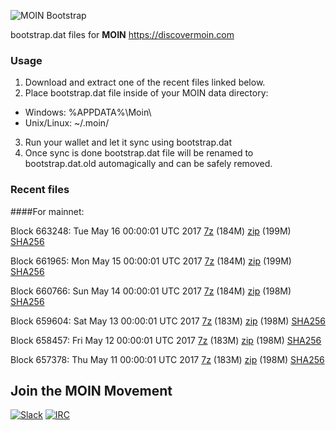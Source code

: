 ![MOIN Bootstrap](https://i.imgur.com/KjM1jMp.jpg)

bootstrap.dat files for **MOIN** https://discovermoin.com

### Usage

1. Download and extract one of the recent files linked below.
2. Place bootstrap.dat file inside of your MOIN data directory:
 - Windows: %APPDATA%\Moin\
 - Unix/Linux: ~/.moin/
3. Run your wallet and let it sync using bootstrap.dat
4. Once sync is done bootstrap.dat file will be renamed to bootstrap.dat.old automagically and can be safely removed.


### Recent files

####For mainnet:

Block 663248: Tue May 16 00:00:01 UTC 2017 [7z](https://transfer.sh/Iu9sB/bootstrap.dat.20170516.7z) (184M) [zip](https://transfer.sh/URTQJ/bootstrap.dat.20170516.zip) (199M) [SHA256](https://transfer.sh/uFjXj/sha256.txt)

Block 661965: Mon May 15 00:00:01 UTC 2017 [7z](https://transfer.sh/xHczo/bootstrap.dat.20170515.7z) (184M) [zip](https://transfer.sh/kFkbv/bootstrap.dat.20170515.zip) (199M) [SHA256](https://transfer.sh/109wej/sha256.txt)

Block 660766: Sun May 14 00:00:01 UTC 2017 [7z](https://transfer.sh/64BoE/bootstrap.dat.20170514.7z) (184M) [zip](https://transfer.sh/PFNmu/bootstrap.dat.20170514.zip) (198M) [SHA256](https://transfer.sh/ib1xE/sha256.txt)

Block 659604: Sat May 13 00:00:01 UTC 2017 [7z](https://transfer.sh/X3Hny/bootstrap.dat.20170513.7z) (183M) [zip](https://transfer.sh/cCAqd/bootstrap.dat.20170513.zip) (198M) [SHA256](https://transfer.sh/urXWn/sha256.txt)

Block 658457: Fri May 12 00:00:01 UTC 2017 [7z](https://transfer.sh/uegVM/bootstrap.dat.20170512.7z) (183M) [zip](https://transfer.sh/ZBa7V/bootstrap.dat.20170512.zip) (198M) [SHA256](https://transfer.sh/gNuXA/sha256.txt)

Block 657378: Thu May 11 00:00:01 UTC 2017 [7z](https://transfer.sh/CNHw4/bootstrap.dat.20170511.7z) (183M) [zip](https://transfer.sh/Q9cYP/bootstrap.dat.20170511.zip) (198M) [SHA256](https://transfer.sh/qLRtI/sha256.txt)

## Join the MOIN Movement

[![Slack](https://i.imgur.com/Xy0IEJN.png)](https://discovermoin.herokuapp.com)
[![IRC](http://i.imgur.com/amUnKGQ.png)](https://kiwiirc.com/client/irc.freenode.net/#moin-crypto)
